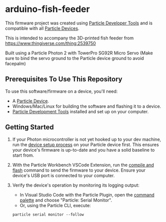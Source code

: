 # arduino-fish-feeder

This firmware project was created using [Particle Developer Tools](https://www.particle.io/developer-tools/) and is compatible with all [Particle Devices](https://www.particle.io/devices/).

This is intended to accompany the 3D-printed fish feeder from <https://www.thingiverse.com/thing:2539750>

Built using a Particle Photon 2 with TowerPro SG92R Micro Servo
(Make sure to bind the servo ground to the Particle device ground to avoid facepalm)

## Prerequisites To Use This Repository

To use this software/firmware on a device, you'll need:

- A [Particle Device](https://www.particle.io/devices/).
- Windows/Mac/Linux for building the software and flashing it to a device.
- [Particle Development Tools](https://docs.particle.io/getting-started/developer-tools/developer-tools/) installed and set up on your computer.

## Getting Started

1. If your Photon microcontroller is not yet hooked up to your dev machine, run the [device setup process](https://setup.particle.io/) on your Particle device first. This ensures your device's firmware is up-to-date and you have a solid baseline to start from.

2. With the Particle Workbench VSCode Extension, run the [compile and flash](https://docs.particle.io/getting-started/developer-tools/workbench/#cloud-build-and-flash) command to send the firmware to your device. Ensure your device's USB port is connected to your computer.

3. Verify the device's operation by monitoring its logging output:

   - In Visual Studio Code with the Particle Plugin, open the [command palette](https://docs.particle.io/getting-started/developer-tools/workbench/#particle-commands) and choose "Particle: Serial Monitor".
   - Or, using the Particle CLI, execute:

   ```
   particle serial monitor --follow
   ```
